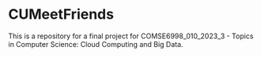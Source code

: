 # CUMeetFriends
This is a repository for a final project for COMSE6998_010_2023_3 - Topics in Computer Science: Cloud Computing and Big Data.

